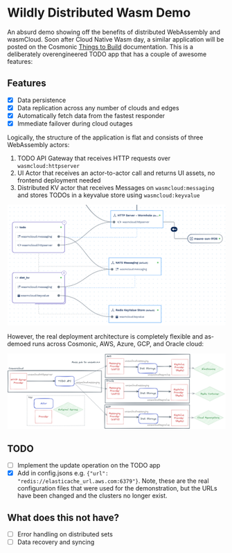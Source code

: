 # Wildly Distributed Wasm Demo

An absurd demo showing off the benefits of distributed WebAssembly and wasmCloud. Soon after Cloud Native Wasm day, a similar application will be posted on the Cosmonic [Things to Build](https://cosmonic.com/docs/category/things-to-build/) documentation. This is a deliberately overengineered TODO app that has a couple of awesome features:

## Features

- [x] Data persistence
- [x] Data replication across any number of clouds and edges
- [x] Automatically fetch data from the fastest responder
- [x] Immediate failover during cloud outages

Logically, the structure of the application is flat and consists of three WebAssembly actors:

1. TODO API Gateway that receives HTTP requests over `wasmcloud:httpserver`
1. UI Actor that receives an actor-to-actor call and returns UI assets, no frontend deployment needed
1. Distributed KV actor that receives Messages on `wasmcloud:messaging` and stores TODOs in a keyvalue store using `wasmcloud:keyvalue`

![logical organization of application](./logic-arch.png)

However, the real deployment architecture is completely flexible and as-demoed runs across Cosmonic, AWS, Azure, GCP, and Oracle cloud:

![actual deployment architecture](./cloud-arch.png)

## TODO

- [ ] Implement the update operation on the TODO app
- [x] Add in config.jsons e.g. `{"url": "redis://elasticache_url.aws.com:6379"}`. Note, these are the real configuration files that were used for the demonstration, but the URLs have been changed and the clusters no longer exist.

## What does this not have?

- [ ] Error handling on distributed sets
- [ ] Data recovery and syncing
